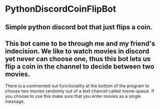 # PythonDiscordCoinFlipBot
Simple python discord bot that just flips a coin.
--------------------
This bot came to be through me and my friend's indecision. We like to watch movies in discord yet never can choose one, thus this bot lets us flip a coin in the channel to decide between two movies.
--------------------
There is a commented out functionality at the bottom of the program to choose two movies randomly out of a text channel called movie-queue. If you choose to use this make sure that you enter movies as a single message.
